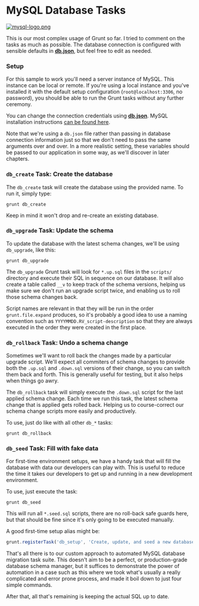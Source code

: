 # MySQL Database Tasks

[![mysql-logo.png][1]][2]

This is our most complex usage of Grunt so far. I tried to comment on the tasks as much as possible. The database connection is configured with sensible defaults in [**db.json**][3], but feel free to edit as needed.

### Setup

For this sample to work you'll need a server instance of MySQL. This instance can be local or remote. If you're using a local instance and you've installed it with the default setup configuration (`root@localhost:3306`, no password), you should be able to run the Grunt tasks without any further ceremony.

You can change the connection credentials using [**db.json**][3]. MySQL installation instructions [can be found here][4].

Note that we're using a `db.json` file rather than passing in database connection information just so that we don't need to pass the same arguments over and over. In a more realistic setting, these variables should be passed to our application in some way, as we'll discover in later chapters.

### `db_create` Task: Create the database

The `db_create` task will create the database using the provided name. To run it, simply type:

```shell
grunt db_create
```

Keep in mind it won't drop and re-create an existing database.

### `db_upgrade` Task: Update the schema

To update the database with the latest schema changes, we'll be using `db_upgrade`, like this:

```shell
grunt db_upgrade
```

The `db_upgrade` Grunt task will look for `*.up.sql` files in the `scripts/` directory and execute their SQL in sequence on our database. It will also create a table called `__v` to keep track of the schema versions, helping us make sure we don't run an upgrade script twice, and enabling us to roll those schema changes back.

Script names are relevant in that they will be run in the order `grunt.file.expand` produces, so it's probably a good idea to use a naming convention such as `YYYYMMDD.RV_script-description` so that they are always executed in the order they were created in the first place.

### `db_rollback` Task: Undo a schema change

Sometimes we'll want to roll back the changes made by a particular upgrade script. We'll expect all commiters of schema changes to provide both the `.up.sql` and `.down.sql` versions of their change, so you can switch them back and forth. This is generally useful for testing, but it also helps when things go awry.

The `db_rollback` task will simply execute the `.down.sql` script for the last applied schema change. Each time we run this task, the latest schema change that is applied gets rolled back. Helping us to course-correct our schema change scripts more easily and productively.

To use, just do like with all other `db_*` tasks:

```shell
grunt db_rollback
```

### `db_seed` Task: Fill with fake data

For first-time environment setups, we have a handy task that will fill the database with data our developers can play with. This is useful to reduce the time it takes our developers to get up and running in a new development environment.

To use, just execute the task:

```shell
grunt db_seed
```

This will run all `*.seed.sql` scripts, there are no roll-back safe guards here, but that should be fine since it's only going to be executed manually.

A good first-time setup alias might be:

```js
grunt.registerTask('db_setup', 'Create, update, and seed a new database', ['db_create', 'db_upgrade', 'db_seed']);
```

That's all there is to our custom approach to automated MySQL database migration task suite. This doesn't aim to be a perfect, or production-grade database schema manager, but it suffices to demonstrate the power of automation in a case such as this where we took what's usually a really complicated and error prone process, and made it boil down to just four simple commands.

After that, all that's remaining is keeping the actual SQL up to date.

  [1]: http://i.imgur.com/vPn9pnn.png
  [2]: http://www.mysql.com/ "MySQL: World's Most Popular Database?"
  [3]: db.json "Database JSON configuration"
  [4]: http://dev.mysql.com/doc/refman/5.1/en/installing.html "Installing and Upgrading MySQL"
